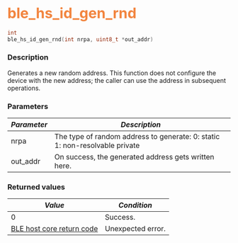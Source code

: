 ## <font color="#F2853F" style="font-size:24pt">ble\_hs\_id\_gen\_rnd</font>

```c
int
ble_hs_id_gen_rnd(int nrpa, uint8_t *out_addr)
```

### Description

Generates a new random address.  This function does not configure the device with the new address; the caller can use the address in subsequent operations. 

### Parameters

| *Parameter* | *Description* |
|-------------|---------------|
| nrpa | The type of random address to generate: 0: static 1: non-resolvable private |
| out\_addr | On success, the generated address gets written here. |

### Returned values

| *Value* | *Condition* |
|---------|-------------|
| 0 | Success. |
| [BLE host core return code](../../ble_hs_return_codes/#return-codes-core) | Unexpected error. |
